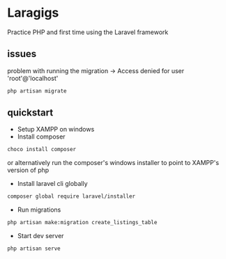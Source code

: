 # Laragigs

Practice PHP and first time using the Laravel framework

## issues

problem with running the migration -> Access denied for user 'root'@'localhost'

```sh
php artisan migrate
```

## quickstart

-   Setup XAMPP on windows
-   Install composer

```sh
choco install composer
```

or alternatively run the composer's windows installer to point to XAMPP's version of php

-   Install laravel cli globally

```sh
composer global require laravel/installer
```

-   Run migrations

```sh
php artisan make:migration create_listings_table
```

-   Start dev server

```sh
php artisan serve
```

